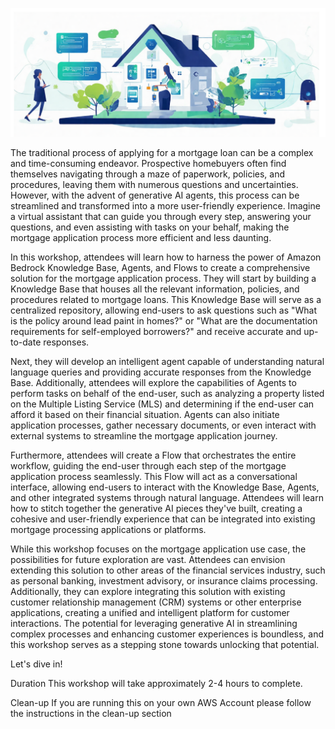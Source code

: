 ![img.png](img.png)

The traditional process of applying for a mortgage loan can be a complex and time-consuming endeavor. Prospective
homebuyers often find themselves navigating through a maze of paperwork, policies, and procedures, leaving them with
numerous questions and uncertainties. However, with the advent of generative AI agents, this process can be streamlined
and transformed into a more user-friendly experience. Imagine a virtual assistant that can guide you through every step,
answering your questions, and even assisting with tasks on your behalf, making the mortgage application process more
efficient and less daunting.

In this workshop, attendees will learn how to harness the power of Amazon Bedrock Knowledge Base, Agents, and Flows to
create a comprehensive solution for the mortgage application process. They will start by building a Knowledge Base that
houses all the relevant information, policies, and procedures related to mortgage loans. This Knowledge Base will serve
as a centralized repository, allowing end-users to ask questions such as "What is the policy around lead paint in
homes?" or "What are the documentation requirements for self-employed borrowers?" and receive accurate and up-to-date
responses.

Next, they will develop an intelligent agent capable of understanding natural language queries and providing accurate
responses from the Knowledge Base. Additionally, attendees will explore the capabilities of Agents to perform tasks on
behalf of the end-user, such as analyzing a property listed on the Multiple Listing Service (MLS) and determining if the
end-user can afford it based on their financial situation. Agents can also initiate application processes, gather
necessary documents, or even interact with external systems to streamline the mortgage application journey.

Furthermore, attendees will create a Flow that orchestrates the entire workflow, guiding the end-user through each step
of the mortgage application process seamlessly. This Flow will act as a conversational interface, allowing end-users to
interact with the Knowledge Base, Agents, and other integrated systems through natural language. Attendees will learn
how to stitch together the generative AI pieces they've built, creating a cohesive and user-friendly experience that can
be integrated into existing mortgage processing applications or platforms.

While this workshop focuses on the mortgage application use case, the possibilities for future exploration are vast.
Attendees can envision extending this solution to other areas of the financial services industry, such as personal
banking, investment advisory, or insurance claims processing. Additionally, they can explore integrating this solution
with existing customer relationship management (CRM) systems or other enterprise applications, creating a unified and
intelligent platform for customer interactions. The potential for leveraging generative AI in streamlining complex
processes and enhancing customer experiences is boundless, and this workshop serves as a stepping stone towards
unlocking that potential.

Let's dive in!

Duration
This workshop will take approximately 2-4 hours to complete.

Clean-up
If you are running this on your own AWS Account please follow the instructions in the clean-up section